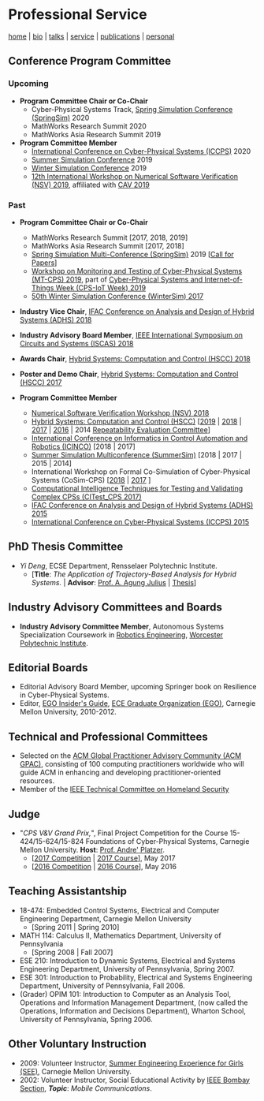 # Professional Service
[home](index.html) \| [bio](bio.html) \| [talks](talks.html) \| [service](service.html) \| [publications](publications.html) \| [personal](personal.html)

## Conference Program Committee
### Upcoming
- **Program Committee Chair or Co-Chair** 
  - Cyber-Physical Systems Track, [Spring Simulation Conference (SpringSim)](http://scs.org/springsim/) 2020
  - MathWorks Research Summit 2020
  - MathWorks Asia Research Summit 2019
- **Program Committee Member**
  - [International Conference on Cyber-Physical Systems (ICCPS)](https://iccps.acm.org/) 2020
  - [Summer Simulation Conference](http://www.scs.org/summersim)  2019
  - [Winter Simulation Conference](http://meetings2.informs.org/wordpress/wsc2019/) 2019
  - [12th International Workshop on Numerical Software Verification (NSV) 2019](http://nsv19.mpi-sws.org/), affiliated with [CAV 2019](http://i-cav.org/2019/)

### Past
- **Program Committee Chair or Co-Chair** 
  - MathWorks Research Summit \[2017, 2018, 2019\] 
  - MathWorks Asia Research Summit \[2017, 2018\]
  - [Spring Simulation Multi-Conference (SpringSim)](http://scs.org/springsim/) 2019 \[[Call for Papers](http://scs.org/wp-content/uploads/2018/08/SpringSim19_ANSS_CfP-v2.pdf)\]
  - [Workshop on Monitoring and Testing of Cyber-Physical Systems (MT-CPS) 2019](https://sites.google.com/berkeley.edu/mt-cps2019), part of [Cyber-Physical Systems and Internet-of-Things Week (CPS-IoT Week) 2019](http://cpslab.cs.mcgill.ca/cpsiotweek2019/)
  - [50th Winter Simulation Conference (WinterSim) 2017](http://meetings2.informs.org/wordpress/wsc2017/tracks/#cyPhySys)

- **Industry Vice Chair**, [IFAC Conference on Analysis and Design of Hybrid Systems (ADHS) 2018](http://www.cs.ox.ac.uk/conferences/ADHS18/)
- **Industry Advisory Board Member**, [IEEE International Symposium on Circuits and Systems (ISCAS) 2018](http://www.iscas2018.org/)
- **Awards Chair**, [Hybrid Systems: Computation and Control (HSCC) 2018](https://www.hscc2018.deib.polimi.it/committees)
- **Poster and Demo Chair**, [Hybrid Systems: Computation and Control (HSCC) 2017](http://hscc2017.ece.illinois.edu/)

- **Program Committee Member**
  - [Numerical Software Verification Workshop (NSV) 2018](https://nsv-2018.github.io/nsv2018/)
  - [Hybrid Systems: Computation and Control (HSCC)](http://www.hscc-conference.org/) \[[2019](http://hscc2019.eecs.umich.edu/) \| [2018](https://www.hscc2018.deib.polimi.it/committees) \| [2017](http://hscc2017.ece.illinois.edu/) \| [2016](http://www.cs.ox.ac.uk/conferences/hscc2016/) \| 2014 [Repeatability Evaluation Committee](https://sites.google.com/site/hscc2014repeatability/)\]
  - [International Conference on Informatics in Control Automation and Robotics (ICINCO)](http://www.icinco.org/) \[2018 \| 2017\]
  - [Summer Simulation Multiconference (SummerSim)](http://www.scs.org/summersim) [2018 \| 2017 \| 2015 \| 2014]
  - International Workshop on Formal Co-Simulation of Cyber-Physical Systems (CoSim-CPS) \[[2018](https://sites.google.com/view/cosimcps18) \| [2017](https://sites.google.com/view/cosimcps17/home) \]
  - [Computational Intelligence Techniques for Testing and Validating Complex CPSs (CITest_CPS 2017)](http://paris.utdallas.edu/CITest_CPS17)
  - [IFAC Conference on Analysis and Design of Hybrid Systems (ADHS) 2015](http://adhs15.gatech.edu/)
  - [International Conference on Cyber-Physical Systems (ICCPS) 2015](http://iccps.acm.org/2015/)

## PhD Thesis Committee
- *Yi Deng*, ECSE Department, Rensselaer Polytechnic Institute. 
  - \[**Title**: *The Application of Trajectory-Based Analysis for Hybrid Systems.* \| **Advisor**: [Prof. A. Agung Julius](https://www.ecse.rpi.edu/homepages/agung/) \| [Thesis](http://digitool.rpi.edu:8881/R/Q7XRLHP737DNTBGS3YH8M9DPXMLHDTXV5QV63VM11NES8FQFQ2-01342?func=dbin-jump-full&object_id=176756&local_base=GEN01&pds_handle=GUEST)\]

## Industry Advisory Committees and Boards
- **Industry Advisory Committee Member**, Autonomous Systems Specialization Coursework in [Robotics Engineering](https://www.wpi.edu/academics/departments/robotics-engineering), [Worcester Polytechnic Institute](https://www.wpi.edu/).


## Editorial Boards
- Editorial Advisory Board Member, upcoming Springer book on Resilience in Cyber-Physical Systems.
- Editor, [EGO Insider's Guide](http://www.ece.cmu.edu/~ego/files/insiders/guide2012.pdf), [ECE Graduate Organization (EGO)](https://www.ece.cmu.edu/~ego/), Carnegie Mellon University, 2010-2012.

## Technical and Professional Committees
- Selected on the [ACM Global Practitioner Advisory Community (ACM GPAC)](https://www.acm.org/education/gpac), consisting of 100 computing practitioners worldwide who will guide ACM in enhancing and developing practitioner-oriented resources.
- Member of the [IEEE Technical Committee on Homeland Security](http://www.ieeesmc.org/technical-activities/systems-science-and-engineering/homeland-security)

## Judge
- "*CPS V&V Grand Prix,*", Final Project Competition for the Course 15-424/15-624/15-824 Foundations of Cyber-Physical Systems, Carnegie Mellon University. **Host**: [Prof. Andre' Platzer](http://www.cs.cmu.edu/~aplatzer/). 
  - \[[2017 Competition](http://www.cs.cmu.edu/~aplatzer/course/fcps17-competition.html) \| [2017 Course](http://www.cs.cmu.edu/~aplatzer/course/fcps17.html)\], May 2017
  - \[[2016 Competition](http://www.cs.cmu.edu/~aplatzer/course/fcps16-competition.html) \| [2016 Course](http://www.cs.cmu.edu/~aplatzer/course/fcps16.html)\], May 2016


## Teaching Assistantship
- 18-474: Embedded Control Systems, Electrical and Computer Engineering Department, Carnegie Mellon University 
  - \[Spring 2011 \| Spring 2010\]
- MATH 114: Calculus II, Mathematics Department, University of Pennsylvania
  - \[Spring 2008 \| Fall 2007\]
- ESE 210: Introduction to Dynamic Systems, Electrical and Systems Engineering Department, University of Pennsylvania, Spring 2007.
- ESE 301: Introduction to Probability, Electrical and Systems Engineering Department, University of Pennsylvania, Fall 2006.
- (Grader) OPIM 101: Introduction to Computer as an Analysis Tool, Operations and Information Management Department, (now called the Operations, Information and Decisions Department), Wharton School, University of Pennsylvania, Spring 2006.

## Other Voluntary Instruction
- 2009: Volunteer Instructor, [Summer Engineering Experience for Girls (SEE)](https://www.cmu.edu/ices/outreach/see/), Carnegie Mellon University.
- 2002: Volunteer Instructor, Social Educational Activity by [IEEE Bombay Section](http://ieeebombay.org), **_Topic_**: *Mobile Communications*.
